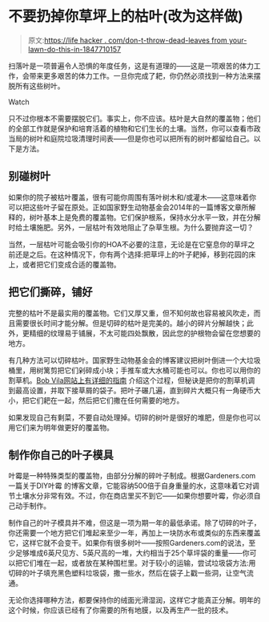 # 不要扔掉你草坪上的枯叶(改为这样做)

> 原文:[https://life hacker . com/don-t-throw-dead-leaves from your-lawn-do-this-in-1847710157](https://lifehacker.com/don-t-throw-away-dead-leaves-from-your-lawn-do-this-in-1847710157)

扫落叶是一项普遍令人恐惧的年度任务，这是有道理的——这是一项艰苦的体力工作，会带来更多艰苦的体力工作。一旦你完成了耙，你仍然必须找到一种方法来摆脱所有这些树叶。

Watch

只不过你根本不需要摆脱它们。事实上，你不应该。枯叶是大自然的覆盖物；他们的全部工作就是保护和培育活着的植物和它们生长的土壤。当然，你可以查看市政当局的树叶和庭院垃圾清理时间表——但是你也可以把所有的树叶都留给自己。以下是方法。

## 别碰树叶

如果你的院子被枯叶覆盖，很有可能你周围有落叶树木和/或灌木——这意味着你可以把这些叶子留在原处。正如国家野生动物基金会2014年的一篇博客文章所解释的，树叶基本上是免费的覆盖物。它们保护根系，保持水分水平一致，并在分解时给土壤施肥。另外，一层枯叶有效地阻止了杂草生根。为什么要抛弃这一切？

当然，一层枯叶可能会吸引你的HOA不必要的注意，无论是在它窒息你的草坪之前还是之后。在这种情况下，你有两个选择:把草坪上的叶子耙掉，移到花园的床上，或者把它们变成合适的覆盖物。

## 把它们撕碎，铺好

完整的枯叶不是最实用的覆盖物。它们又厚又重，但不知何故也容易被风吹走，而且需要很长时间才能分解。但是切碎的枯叶是完美的。越小的碎片分解越快；此外，更精细的纹理易于铺展，不太可能四处飘散，因此您的护根物会留在您想要的地方。

有几种方法可以切碎枯叶。国家野生动物基金会的博客建议把树叶倒进一个大垃圾桶里，用树篱剪把它们剁碎成小块；手推车或大水桶可能也可以。你也可以用你的割草机。[Bob Vila网站上有详细的指南](https://www.bobvila.com/articles/mulching-leaves/) 介绍这个过程，但秘诀是把你的割草机调到最高设置，并取下接草屑的袋子。把叶子碾几遍，直到碎片大概只有一角硬币大小，把它们耙在一起，然后把它们撒在任何需要的地方。

如果发现自己有剩菜，不要自动处理掉。切碎的树叶是很好的堆肥，但是你也可以用它们来为明年做更好的覆盖物。

## 制作你自己的叶子模具

叶霉是一种特殊类型的覆盖物，由部分分解的碎叶子制成。根据Gardeners.com一篇关于DIY叶霉 的博客文章，它能容纳500倍于自身重量的水，这意味着它对调节土壤水分非常有效。不过，你在商店里买不到它——如果你想要叶霉，你必须自己动手制作。

制作自己的叶子模具并不难，但这是一项为期一年的最低承诺。除了切碎的叶子，你还需要一个地方把它们堆起来至少一年，再加上一块防水布或类似的东西来覆盖它，这样它就不会变干。如果你有很多树叶——按照Gardeners.com的说法，至少足够堆成6英尺见方、5英尺高的一堆，大约相当于25个草坪袋的重量——你可以把它们堆在一起，或者放在某种围栏里。对于较小的运输，尝试垃圾袋方法:用切碎的叶子填充黑色塑料垃圾袋，撒一些水，然后在袋子上戳一些洞，让空气流通。

无论你选择哪种方法，都要保持你的绒面光滑湿润，这样它才能真正分解。明年的这个时候，你应该已经有了你需要的所有地膜，以及再生产一批的技术。